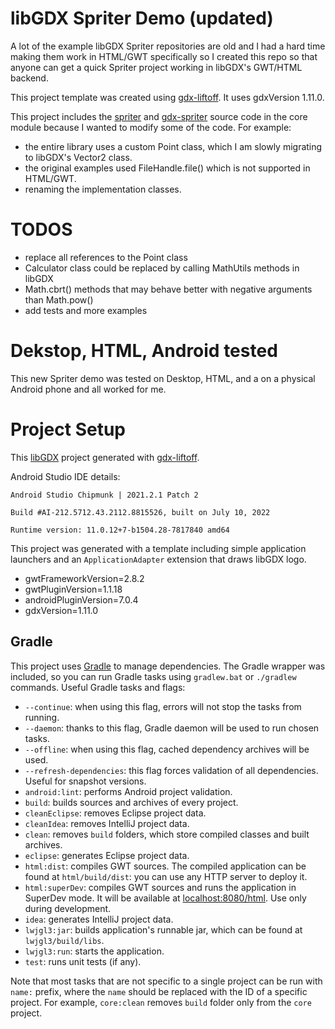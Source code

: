 # libGDX Spriter Demo (updated)

A lot of the example libGDX Spriter repositories are old and I had a hard time making them work in HTML/GWT specifically so I created this repo so that anyone can get a quick Spriter project working in libGDX's GWT/HTML backend.

This project template was created using  [gdx-liftoff](https://github.com/tommyettinger/gdx-liftoff).  It uses gdxVersion 1.11.0.

This project includes the [spriter](https://github.com/Trixt0r/spriter) and [gdx-spriter](https://github.com/Trixt0r/gdx-spriter) 
source code in the core module because I wanted to modify some of the code.  For example:
- the entire library uses a custom Point class, which I am slowly migrating to libGDX's Vector2 class.
- the original examples used FileHandle.file() which is not supported in HTML/GWT.
- renaming the implementation classes.

# TODOS

- replace all references to the Point class
- Calculator class could be replaced by calling MathUtils methods in libGDX
- Math.cbrt() methods that may behave better with negative arguments than Math.pow()
- add tests and more examples

# Dekstop, HTML, Android tested

This new Spriter demo was tested on Desktop, HTML, and a on a physical Android phone and all worked for me.

# Project Setup

This [libGDX](https://libgdx.com/) project generated with [gdx-liftoff](https://github.com/tommyettinger/gdx-liftoff).

Android Studio IDE details: 

`Android Studio Chipmunk | 2021.2.1 Patch 2`

`Build #AI-212.5712.43.2112.8815526, built on July 10, 2022`

`Runtime version: 11.0.12+7-b1504.28-7817840 amd64`

This project was generated with a template including simple application launchers and an `ApplicationAdapter` extension that draws libGDX logo.

-  gwtFrameworkVersion=2.8.2
-  gwtPluginVersion=1.1.18
-  androidPluginVersion=7.0.4
-  gdxVersion=1.11.0

## Gradle

This project uses [Gradle](http://gradle.org/) to manage dependencies.
The Gradle wrapper was included, so you can run Gradle tasks using `gradlew.bat` or `./gradlew` commands.
Useful Gradle tasks and flags:

- `--continue`: when using this flag, errors will not stop the tasks from running.
- `--daemon`: thanks to this flag, Gradle daemon will be used to run chosen tasks.
- `--offline`: when using this flag, cached dependency archives will be used.
- `--refresh-dependencies`: this flag forces validation of all dependencies. Useful for snapshot versions.
- `android:lint`: performs Android project validation.
- `build`: builds sources and archives of every project.
- `cleanEclipse`: removes Eclipse project data.
- `cleanIdea`: removes IntelliJ project data.
- `clean`: removes `build` folders, which store compiled classes and built archives.
- `eclipse`: generates Eclipse project data.
- `html:dist`: compiles GWT sources. The compiled application can be found at `html/build/dist`: you can use any HTTP server to deploy it.
- `html:superDev`: compiles GWT sources and runs the application in SuperDev mode. It will be available at [localhost:8080/html](http://localhost:8080/html). Use only during development.
- `idea`: generates IntelliJ project data.
- `lwjgl3:jar`: builds application's runnable jar, which can be found at `lwjgl3/build/libs`.
- `lwjgl3:run`: starts the application.
- `test`: runs unit tests (if any).

Note that most tasks that are not specific to a single project can be run with `name:` prefix, where the `name` should be replaced with the ID of a specific project.
For example, `core:clean` removes `build` folder only from the `core` project.

